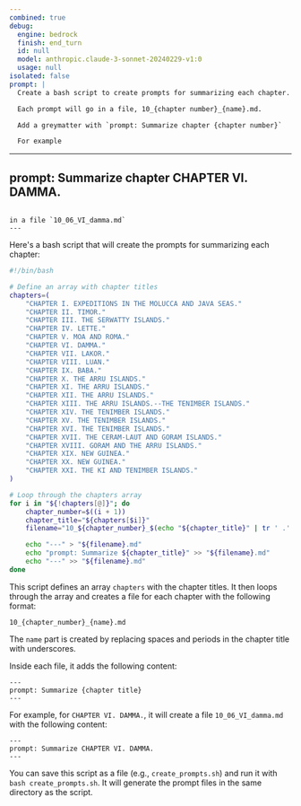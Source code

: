 ```yaml
---
combined: true
debug:
  engine: bedrock
  finish: end_turn
  id: null
  model: anthropic.claude-3-sonnet-20240229-v1:0
  usage: null
isolated: false
prompt: |
  Create a bash script to create prompts for summarizing each chapter.

  Each prompt will go in a file, 10_{chapter number}_{name}.md.

  Add a greymatter with `prompt: Summarize chapter {chapter number}`

  For example

  ```
  ---
  prompt: Summarize chapter CHAPTER VI. DAMMA.
  ---
  ```

  in a file `10_06_VI_damma.md`
---
```


Here's a bash script that will create the prompts for summarizing each chapter:

```bash
#!/bin/bash

# Define an array with chapter titles
chapters=(
    "CHAPTER I. EXPEDITIONS IN THE MOLUCCA AND JAVA SEAS."
    "CHAPTER II. TIMOR."
    "CHAPTER III. THE SERWATTY ISLANDS."
    "CHAPTER IV. LETTE."
    "CHAPTER V. MOA AND ROMA."
    "CHAPTER VI. DAMMA."
    "CHAPTER VII. LAKOR."
    "CHAPTER VIII. LUAN."
    "CHAPTER IX. BABA."
    "CHAPTER X. THE ARRU ISLANDS."
    "CHAPTER XI. THE ARRU ISLANDS."
    "CHAPTER XII. THE ARRU ISLANDS."
    "CHAPTER XIII. THE ARRU ISLANDS.--THE TENIMBER ISLANDS."
    "CHAPTER XIV. THE TENIMBER ISLANDS."
    "CHAPTER XV. THE TENIMBER ISLANDS."
    "CHAPTER XVI. THE TENIMBER ISLANDS."
    "CHAPTER XVII. THE CERAM-LAUT AND GORAM ISLANDS."
    "CHAPTER XVIII. GORAM AND THE ARRU ISLANDS."
    "CHAPTER XIX. NEW GUINEA."
    "CHAPTER XX. NEW GUINEA."
    "CHAPTER XXI. THE KI AND TENIMBER ISLANDS."
)

# Loop through the chapters array
for i in "${!chapters[@]}"; do
    chapter_number=$((i + 1))
    chapter_title="${chapters[$i]}"
    filename="10_${chapter_number}_$(echo "${chapter_title}" | tr ' .' '_')"

    echo "---" > "${filename}.md"
    echo "prompt: Summarize ${chapter_title}" >> "${filename}.md"
    echo "---" >> "${filename}.md"
done
```

This script defines an array `chapters` with the chapter titles. It then loops through the array and creates a file for each chapter with the following format:

```
10_{chapter_number}_{name}.md
```

The `name` part is created by replacing spaces and periods in the chapter title with underscores.

Inside each file, it adds the following content:

```
---
prompt: Summarize {chapter title}
---
```

For example, for `CHAPTER VI. DAMMA.`, it will create a file `10_06_VI_damma.md` with the following content:

```
---
prompt: Summarize CHAPTER VI. DAMMA.
---
```

You can save this script as a file (e.g., `create_prompts.sh`) and run it with `bash create_prompts.sh`. It will generate the prompt files in the same directory as the script.
